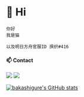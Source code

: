 # 🐾 Hi

    你好
    我是猫

    以及明日方舟官服ID 孭织#416

#### 📫 Contact
[![](https://img.shields.io/badge/-t.me/Amazing_DM-3db6f1?style=flat-square&logo=Telegram&logoColor=2ca5e0)]("https://t.me/bakashigure")
[![](https://img.shields.io/twitter/follow/bakashigure?logo=twitter&style=flat-square)]("https://twitter.com/bakashigure")



[![bakashigure's GitHub stats](https://github-readme-stats.vercel.app/api?username=bakashigure)](https://github.com/bakashigure/github-readme-stats)

